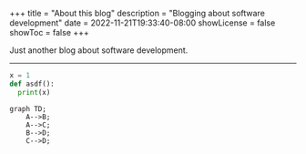 +++
title = "About this blog"
description = "Blogging about software development"
date = 2022-11-21T19:33:40-08:00
showLicense = false
showToc = false
+++

Just another blog about software development.

---

```python {linenos=false}
x = 1
def asdf():
  print(x)

```

```mermaid
graph TD;
    A-->B;
    A-->C;
    B-->D;
    C-->D;

```
